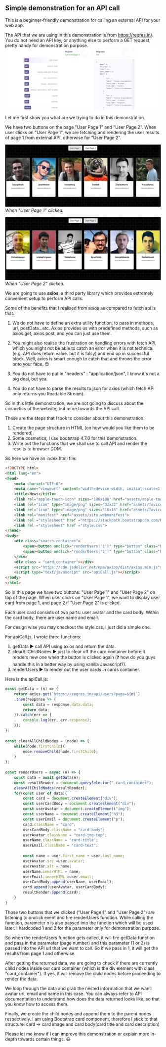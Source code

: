 ## Simple demonstration for an API call

This is a beginner-friendly demonstration for calling an external API for your web app.

The API that we are using in this demonstration is from https://reqres.in/. You do not need an API key, or anything else to perform a GET request, pretty handy for demonstration purpose.
![alt text](https://github.com/OhDylan/api-call/blob/master/assets/reqres.png?raw=true)

Let me first show you what are we trying to do in this demonstration.

We have two buttons on the page "User Page 1" and "User Page 2".
When user clicks on "User Page 1", we are fetching and rendering the user results of page 1 from external API, otherwise for "User Page 2".

![alt text](https://github.com/OhDylan/api-call/blob/master/assets/page1.png?raw=true)
*When "User Page 1" clicked.*

![alt text](https://github.com/OhDylan/api-call/blob/master/assets/page2.png?raw=true)
*When "User Page 2" clicked.*

We are going to use **axios**, a third party library which provides extremely convenient setup to perform API calls.

Some of the benefits that I realised from axios as compared to fetch api is that:

1. We do not have to define an extra utility function, to pass in methods, url, postData...etc. Axios provides us with predefined methods, such as axios.get, axios.post, and you can just use them.

2. You might also realise the frustration on handling errors with fetch API, which you might not be able to catch an error when it is not technical (e.g. API does return value. but it is falsy) and end up in successful block. Well, axios is smart enough to catch that and throws the error onto your face. 😊

3. You do not have to put in "headers" : "application/json", I know it's not a big deal, but yea.

4. You do not have to parse the results to json for axios (which fetch API only returns you Readable Stream).

So in this little demonstration, we are not going to discuss about the cosmetics of the website, but more towards the API call. 

These are the steps that I took to consider about this demonstration:
1. Create the page structure in HTML (on how would you like them to be rendered).
2. Some cosmetics, I use bootstrap 4.7.0 for this demonstration.
3. Write out the functions that we shall use to call API and render the results to browser DOM.


So here we have an index.html file:
```html
<!DOCTYPE html>
<html lang="en">
<head>
    <meta charset="UTF-8">
    <meta name="viewport" content="width=device-width, initial-scale=1.0">
    <title>News</title>
    <link rel="apple-touch-icon" sizes="180x180" href="assets/apple-touch-icon.png">
    <link rel="icon" type="image/png" sizes="32x32" href="assets/favicon-32x32.png">
    <link rel="icon" type="image/png" sizes="16x16" href="assets/favicon-16x16.png">
    <link rel="manifest" href="assets/site.webmanifest">
    <link rel ="stylesheet" href ="https://stackpath.bootstrapcdn.com/bootstrap/4.5.2/css/bootstrap.min.css">
    <link rel ="stylesheet" href ="style.css">
</head>
<body>
    <div class="search-container">
        <span><button onclick="renderUsers('1')" type="button" class="btn btn-light">User Page 1</button></span>
        <span><button onclick="renderUsers('2')" type="button" class="btn btn-light">User Page 2</button></span>
    </div>
    <div class = "card_container"></div>
    <script src="https://cdn.jsdelivr.net/npm/axios/dist/axios.min.js"></script>
    <script type="text/javascript" src="apiCall.js"></script>
</body>
</html>
```
So in this page we have two buttons: "User Page 1" and "User Page 2" on top of the page.
When user clicks on "User Page 1", we want to display user card from page 1, and page 2 if "User Page 2" is clicked.

Each user card consists of two parts: user avatar and the card body. Within the card body, there are user name and email.

For design wise you may checkout the style.css, I just did a simple one.

For apiCall.js, I wrote three functions: 
1. getData :arrow_forward: call API using axios and return the data.
2. clearAllChildNodes :arrow_forward: just to clear off the card container before it renders new one when the button is clicked again (:question: how do you guys handle this in a better way by using vanilla Javascript?).
3. renderUsers :arrow_forward: to render out the user cards in cards container.

Here is the apiCall.js:
```javascript
const getData = (n) => {
    return axios.get(`https://reqres.in/api/users?page=${n}`)
    .then(response => {
        const data = response.data.data;
        return data;
    }).catch(err => {
        console.log(err, err.response);
    });
};

const clearAllChildNodes = (node) => {
    while(node.firstChild){
        node.removeChild(node.firstChild);
    }
};

const renderUsers = async (n) => {
    const data = await getData(n);
    const resultRender = document.querySelector(".card_container");
    clearAllChildNodes(resultRender);
    for(const user of data){
        const card = document.createElement("div");
        const userCardBody = document.createElement("div");
        const userAvatar = document.createElement("img");
        const userName = document.createElement("h3");
        const userEmail = document.createElement("p");
        card.className = "card";
        userCardBody.className = "card-body";
        userAvatar.className = "card-img-top";
        userName.className = "card-title";
        userEmail.className = "card-text";
        
        const name = user.first_name + user.last_name;
        userAvatar.src =user.avatar;
        userAvatar.alt = name;
        userName.innerHTML = name;
        userEmail.innerHTML =user.email;
        userCardBody.append(userName, userEmail);
        card.append(userAvatar, userCardBody);
        resultRender.append(card);
    }
}
```
Those two buttons that we clicked ("User Page 1" and "User Page 2") are listening to onclick event and fire renderUsers function. While calling the function, parameter n is also passed into the function which will be used later. I hardcoded 1 and 2 for the parameter only for demonstration purpose.

So when the renderUsers function gets called, it will fire getData function and pass in the parameter (page number) and this parameter (1 or 2) is passed into the API url that we want to call. So if we pass in 1, it will get the results from page 1 and otherwise.

After getting the returned data, we are going to check if there are currently child nodes inside our card container (which is the div element with class "card_container"). If yes, it will remove the child nodes before proceeding to render the data.

We loop through the data and grab the nested information that we want: avatar url, email and name in this case. You can always refer to API documentation to understand how does the data returned looks like, so that you know how to access them.

Finally, we create the child nodes and append them to the parent nodes respectively. I am using Bootstrap card component, therefore I stick to that structure:
card -> card image and card body(card title and card description)

Please let me know if I can improve this demonstration or explain more in-depth towards certain things. :smiley:

